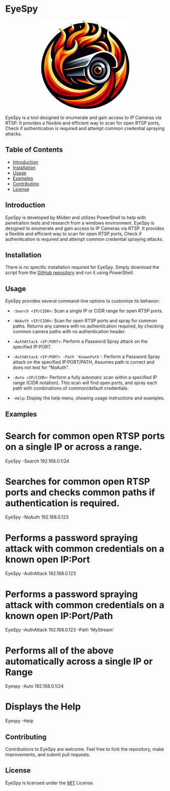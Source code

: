 # EyeSpy

<p align="Center">
<img src="https://github.com/Miiden/EyeSpy/blob/main/EyeSpyLogo.png" width="280" height="280">
</p>

EyeSpy is a tool designed to enumerate and gain access to IP Cameras via RTSP. It provides a flexible and efficient way to scan for open RTSP ports, Check if authentication is required and attempt common credential spraying attacks.

## Table of Contents

- [Introduction](#introduction)
- [Installation](#installation)
- [Usage](#usage)
- [Examples](#examples)
- [Contributing](#contributing)
- [License](#license)

## Introduction

EyeSpy is developed by Miiden and utilizes PowerShell to help with penetration tests and research from a windows environment.
EyeSpy is designed to enumerate and gain access to IP Cameras via RTSP. It provides a flexible and efficient way to scan for open RTSP ports, Check if authentication is required and attempt common credential spraying attacks.

## Installation

There is no specific installation required for EyeSpy. Simply download the script from the [GitHub repository](https://github.com/Miiden/EyeSpy) and run it using PowerShell.



## Usage

EyeSpy provides several command-line options to customize its behavior:

- `-Search <IP/CIDR>`: Scan a single IP or CIDR range for open RTSP ports.

- `-NoAuth <IP/CIDR>`: Scan for open RTSP ports and spray for common paths. Returns any camera with no authentication required, by checking common camera paths with no authentication header.

- `-AuthAttack <IP:PORT>`: Perform a Password Spray attack on the specified IP:PORT.

- `-AuthAttack <IP:PORT> -Path 'KnownPath'`: Perform a Password Spray attack on the specified IP:PORT/PATH, Assumes path is correct and does not test for "NoAuth".
   
- `-Auto <IP/CIDR>`: Perform a fully automatic scan within a specified IP range (CIDR notation). This scan will find open ports, and spray each path with combinations of common/default credentials.
  
- `-Help`: Display the help menu, showing usage instructions and examples.



## Examples

# Search for common open RTSP ports on a single IP or across a range.
EyeSpy -Search 192.168.0.1/24

# Searches for common open RTSP ports and checks common paths if authentication is required.
EyeSpy -NoAuth 192.168.0.123
 
# Performs a password spraying attack with common credentials on a known open IP:Port
EyeSpy -AuthAttack 192.168.0.123

# Performs a password spraying attack with common credentials on a known open IP:Port/Path
EyeSpy -AuthAttack 192.168.0.123 -Path 'MyStream'

# Performs all of the above automatically across a single IP or Range
Eyespy -Auto 192.168.0.1/24

# Displays the Help
Eyespy -Help 

## Contributing
Contributions to EyeSpy are welcome. Feel free to fork the repository, make improvements, and submit pull requests.

## License
EyeSpy is licensed under the [MIT](https://github.com/Miiden/EyeSpy/blob/main/LICENSE.md) License.
